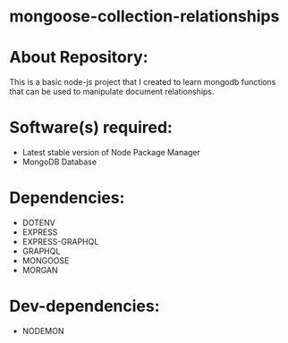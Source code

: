 # mongoose-collection-relationships

# About Repository:
This is a basic node-js project that I created to learn mongodb functions that can be used to manipulate document relationships.

# Software(s) required:
* Latest stable version of Node Package Manager
* MongoDB Database

# Dependencies:
* DOTENV
* EXPRESS
* EXPRESS-GRAPHQL
* GRAPHQL
* MONGOOSE
* MORGAN

# Dev-dependencies:
* NODEMON
